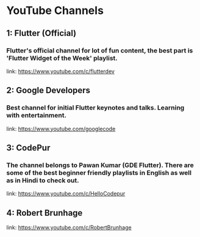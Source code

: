 # YouTube Channels

## 1: Flutter (Official)
### Flutter's official channel for lot of fun content, the best part is 'Flutter Widget of the Week' playlist.
link: https://www.youtube.com/c/flutterdev

## 2: Google Developers
### Best channel for initial Flutter keynotes and talks. Learning with entertainment.
link: https://www.youtube.com/googlecode

## 3: CodePur
### The channel belongs to Pawan Kumar (GDE Flutter). There are some of the best beginner friendly playlists in English as well as in Hindi to check out.
link: https://www.youtube.com/c/HelloCodepur

## 4: Robert Brunhage
link: https://www.youtube.com/c/RobertBrunhage